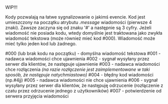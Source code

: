 WIP!!!

Kody pozwalają na łatwe sygnalizowanie o jakimś evencie. Kod jest umieszczony na początku atrybutu *.message* wiadomości (pierwsze 4 znaki). Zawsze zaczyna się od znaku '#' a następnie są 3 cyfry. Jeżeli wiadomość nie posiada kodu, wtedy domyślnie jest traktowana jako zwykła wiadomość tekstowa (może również mieć kod #000). 
Wiadomość może mieć tylko jeden kod lub żadnego.

#000 (lub brak kodu na początku) - domyślna wiadomość tekstowa
#001 - nadawca wiadomości chce ujawnienia
#002 - sygnał wysyłany przez serwer dla klientów, że następuje ujawnienie
#003 - nadawca wiadomości chce rozłączenia *(na razie rozłączenie jest zaimplementowane w taki sposób, że następuje natychmiastowo)*
#004 - błędny kod wiadomości (np.#4jj)
#005 - nadawca wiadomości nie chce ujawnienia
#006 - sygnał wysyłany przez serwer dla klientów, że następuję odrzucenie (rozłączenie z czatu przez odrzucenie jednego z użytkowników)
#007 - potwierdzenie od serwera przyjęcia wiadomości